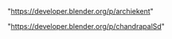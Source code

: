  
"https://developer.blender.org/p/archiekent"


"https://developer.blender.org/p/chandrapalSd"


 
